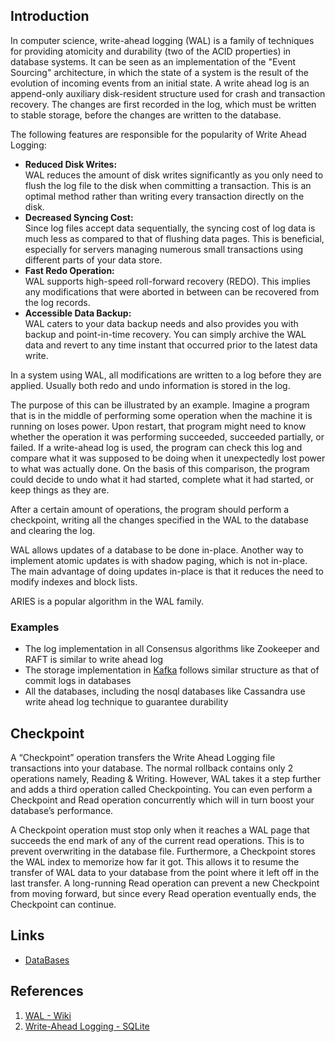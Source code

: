## Introduction

In computer science, write-ahead logging (WAL) is a family of techniques for providing atomicity and durability (two of the ACID properties) in database systems.
It can be seen as an implementation of the "Event Sourcing" architecture, in which the state of a system is the result of the evolution of incoming events from an initial state.
A write ahead log is an append-only auxiliary disk-resident structure used for crash and transaction recovery.
The changes are first recorded in the log, which must be written to stable storage, before the changes are written to the database.

The following features are responsible for the popularity of Write Ahead Logging:

- **Reduced Disk Writes:**<br>
  WAL reduces the amount of disk writes significantly as you only need to flush the log file to the disk when committing a transaction. This is an optimal method rather than writing every transaction directly on the disk.
- **Decreased Syncing Cost:**<br>
  Since log files accept data sequentially, the syncing cost of log data is much less as compared to that of flushing data pages. This is beneficial, especially for servers managing numerous small transactions using different parts of your data store.
- **Fast Redo Operation:**<br>
  WAL supports high-speed roll-forward recovery (REDO). This implies any modifications that were aborted in between can be recovered from the log records.
- **Accessible Data Backup:**<br>
  WAL caters to your data backup needs and also provides you with backup and point-in-time recovery. You can simply archive the WAL data and revert to any time instant that occurred prior to the latest data write.

In a system using WAL, all modifications are written to a log before they are applied. 
Usually both redo and undo information is stored in the log.

The purpose of this can be illustrated by an example. Imagine a program that is in the middle of performing some operation when the machine it is running on loses power.
Upon restart, that program might need to know whether the operation it was performing succeeded, succeeded partially, or failed.
If a write-ahead log is used, the program can check this log and compare what it was supposed to be doing when it unexpectedly lost power to what was actually done.
On the basis of this comparison, the program could decide to undo what it had started, complete what it had started, or keep things as they are.

After a certain amount of operations, the program should perform a checkpoint, writing all the changes specified in the WAL to the database and clearing the log.

WAL allows updates of a database to be done in-place. Another way to implement atomic updates is with shadow paging, which is not in-place.
The main advantage of doing updates in-place is that it reduces the need to modify indexes and block lists.

ARIES is a popular algorithm in the WAL family.

### Examples

- The log implementation in all Consensus algorithms like Zookeeper and RAFT is similar to write ahead log
- The storage implementation in [Kafka](/docs/CS/MQ/Kafka/Kafka.md) follows similar structure as that of commit logs in databases
- All the databases, including the nosql databases like Cassandra use write ahead log technique to guarantee durability

## Checkpoint

A “Checkpoint” operation transfers the Write Ahead Logging file transactions into your database.
The normal rollback contains only 2 operations namely, Reading & Writing.
However, WAL takes it a step further and adds a third operation called Checkpointing.
You can even perform a Checkpoint and Read operation concurrently which will in turn boost your database’s performance.

A Checkpoint operation must stop only when it reaches a WAL page that succeeds the end mark of any of the current read operations.
This is to prevent overwriting in the database file. Furthermore, a Checkpoint stores the WAL index to memorize how far it got.
This allows it to resume the transfer of WAL data to your database from the point where it left off in the last transfer.
A long-running Read operation can prevent a new Checkpoint from moving forward, but since every Read operation eventually ends, the Checkpoint can continue.

## Links

- [DataBases](/docs/CS/DB/DB.md)

## References

1. [WAL - Wiki](https://www.wikiwand.com/en/Write_ahead_logging)
2. [Write-Ahead Logging - SQLite](https://sqlite.org/wal.html)
